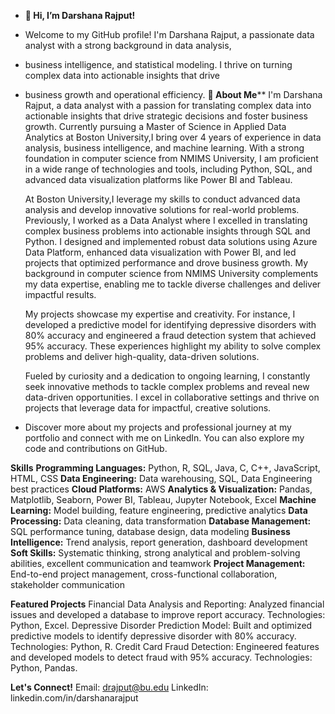 - **👋 Hi, I’m Darshana Rajput!**
- Welcome to my GitHub profile! I'm Darshana Rajput, a passionate data analyst with a strong background in data analysis,
- business intelligence, and statistical modeling. I thrive on turning complex data into actionable insights that drive
- business growth and operational efficiency.
**🚀 About Me****
  I'm Darshana Rajput, a data analyst with a passion for translating complex data into actionable insights that drive strategic decisions and foster business growth.
  Currently pursuing a Master of Science in Applied Data Analytics at Boston University,I bring over 4 years of experience in data analysis, business intelligence, and machine learning.
  With a strong foundation in computer science from NMIMS University, I am proficient in a wide range of technologies and tools, including Python, SQL, and advanced data visualization platforms
  like Power BI and Tableau.

  At Boston University,I leverage my skills to conduct advanced data analysis and develop innovative solutions for real-world problems. Previously, I worked as a Data Analyst
  where I excelled in translating complex business problems into actionable insights through SQL and Python. I designed and implemented robust data solutions using Azure Data Platform, enhanced data visualization with Power BI,
  and led projects that optimized performance and drove business growth. My background in computer science from NMIMS University complements my data expertise, enabling me to tackle diverse challenges and deliver impactful results.

  My projects showcase my expertise and creativity. For instance, I developed a predictive model for identifying depressive disorders with 80% accuracy and engineered a fraud detection system that achieved 95% accuracy.
  These experiences highlight my ability to solve complex problems and deliver high-quality, data-driven solutions.

  Fueled by curiosity and a dedication to ongoing learning, I constantly seek innovative methods to tackle complex problems and reveal new data-driven opportunities. I excel in collaborative settings and thrive on projects that leverage data for impactful,
  creative solutions.

- Discover more about my projects and professional journey at my portfolio and connect with me on LinkedIn. You can also explore my code and contributions on GitHub.

**Skills**
**Programming Languages:** Python, R, SQL, Java, C, C++, JavaScript, HTML, CSS
**Data Engineering:** Data warehousing, SQL, Data Engineering best practices
**Cloud Platforms:** AWS
**Analytics & Visualization:** Pandas, Matplotlib, Seaborn, Power BI, Tableau, Jupyter Notebook, Excel
**Machine Learning:** Model building, feature engineering, predictive analytics
**Data Processing:** Data cleaning, data transformation
**Database Management:** SQL performance tuning, database design, data modeling
**Business Intelligence:** Trend analysis, report generation, dashboard development
**Soft Skills:** Systematic thinking, strong analytical and problem-solving abilities, excellent communication and teamwork
**Project Management:** End-to-end project management, cross-functional collaboration, stakeholder communication

**Featured Projects**
Financial Data Analysis and Reporting: Analyzed financial issues and developed a database to improve report accuracy. Technologies: Python, Excel.
Depressive Disorder Prediction Model: Built and optimized predictive models to identify depressive disorder with 80% accuracy. Technologies: Python, R.
Credit Card Fraud Detection: Engineered features and developed models to detect fraud with 95% accuracy. Technologies: Python, Pandas.

**Let's Connect!**
Email: drajput@bu.edu
LinkedIn: linkedin.com/in/darshanarajput
